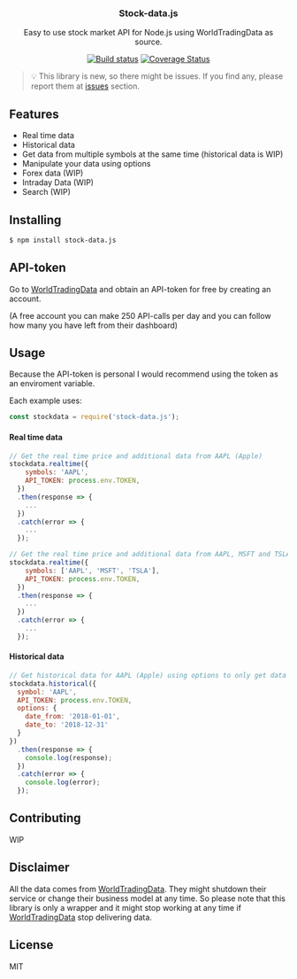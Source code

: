 <h3 align='center'>Stock-data.js</h3>
<p align="center">
  Easy to use stock market API for Node.js using WorldTradingData as source.
</p>

<p align="center">
  <a href='https://travis-ci.com/davidsoederberg/stock-data'><img src='https://travis-ci.com/davidsoederberg/stock-data.svg?branch=master' alt='Build status' /></a>
 <a href='https://coveralls.io/github/davidsoederberg/stock-data?branch=master'><img src='https://coveralls.io/repos/github/davidsoederberg/stock-data/badge.svg?branch=master' alt='Coverage Status' /></a>
</p>


> :bulb: This library is new, so there might be issues. If you find any, please report them at 
[issues](https://github.com/davidsoederberg/stock-data.js/issues) section.

## Features

- Real time data
- Historical data
- Get data from multiple symbols at the same time (historical data is WIP)
- Manipulate your data using options
- Forex data (WIP)
- Intraday Data (WIP)
- Search (WIP)

## Installing

```bash
$ npm install stock-data.js
```
## API-token

Go to [WorldTradingData](https://www.worldtradingdata.com/) and obtain an API-token for free by creating an account.

(A free account you can make 250 API-calls per day and you can follow how many you have left from their dashboard)

## Usage

Because the API-token is personal I would recommend using the token as an enviroment variable.

Each example uses:
```js
const stockdata = require('stock-data.js');
```
#### Real time data

```js
// Get the real time price and additional data from AAPL (Apple)
stockdata.realtime({
    symbols: 'AAPL',
    API_TOKEN: process.env.TOKEN,
  })
  .then(response => {
    ...
  })
  .catch(error => {
    ...
  });
```

```js
// Get the real time price and additional data from AAPL, MSFT and TSLA (Apple, Microsoft and Tesla)
stockdata.realtime({
    symbols: ['AAPL', 'MSFT', 'TSLA'],
    API_TOKEN: process.env.TOKEN,
  })
  .then(response => {
    ...
  })
  .catch(error => {
    ...
  });
```
#### Historical data

```js
// Get historical data for AAPL (Apple) using options to only get data from the year 2018
stockdata.historical({
  symbol: 'AAPL',
  API_TOKEN: process.env.TOKEN,
  options: {
    date_from: '2018-01-01',
    date_to: '2018-12-31'
  }
})
  .then(response => {
    console.log(response);
  })
  .catch(error => {
    console.log(error);
  });
```

## Contributing

WIP

## Disclaimer

All the data comes from [WorldTradingData](https://www.worldtradingdata.com/). They might shutdown their service or change their business model at any time. So please note that this library is only a wrapper and it might stop working at any time if [WorldTradingData](https://www.worldtradingdata.com/) stop delivering data.

## License

MIT
